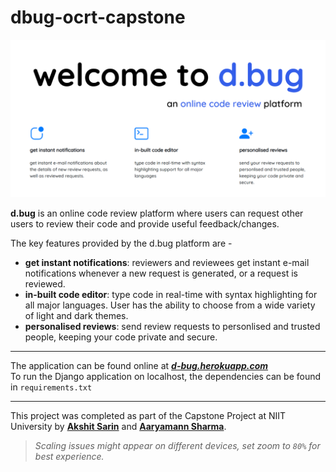 # dbug-ocrt-capstone
![d.bug features](d.bug-banner.png)<br>

**d.bug** is an online code review platform where users can request
other users to review their code and provide useful feedback/changes.

The key features provided by the d.bug platform are - <br>
- **get instant notifications**: reviewers and reviewees get instant e-mail notifications whenever a new request is generated, or a request is reviewed. 
- **in-built code editor**: type code in real-time with syntax highlighting for all major languages. User has the ability to choose from a wide variety of light and dark themes.
- **personalised reviews**: send review requests to personlised and trusted people, keeping your code private and secure. <br>

---

The application can be found online at ***[d-bug.herokuapp.com](https://d-bug.herokuapp.com)***  <br> 
To run the Django application on localhost, the dependencies can be found in `requirements.txt`

---

This project was completed as part of the Capstone Project at 
NIIT University by **[Akshit Sarin](https://github.com/akshitsarin)** and **[Aaryamann Sharma](https://github.com/Aaryamann171)**. <br>
> *Scaling issues might appear on different devices, set zoom to `80%` for best experience.* <br>
